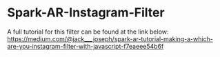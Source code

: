 # Spark-AR-Instagram-Filter

A full tutorial for this filter can be found at the link below: https://medium.com/@jack___joseph/spark-ar-tutorial-making-a-which-are-you-instagram-filter-with-javascript-f7eaeee54b6f
